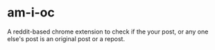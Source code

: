 # am-i-oc
 A reddit-based chrome extension to check if the your post, or any one else's post is an original post or a repost.
